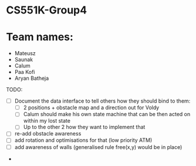 # CS551K-Group4

# Team names:
- Mateusz
- Saunak
- Calum
- Paa Kofi
- Aryan Batheja


TODO:
- [ ] Document the data interface to tell others how they should bind to them:
  - [ ] 2 positions + obstacle map and a direction out for Voldy
  - [ ] Calum should make his own state machine that can be then acted on within my lost state
  - [ ] Up to the other 2 how they want to implement that
- [ ] re-add obstacle awareness
- [ ] add rotation and optimisations for that (low priority ATM)
- [ ] add awareness of walls (generalised rule free(x,y) would be in place)
- 